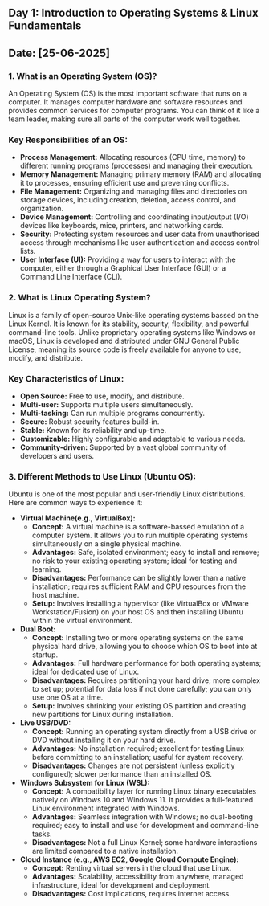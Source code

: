 ## Day 1: Introduction to Operating Systems & Linux Fundamentals

## Date: [25-06-2025]

### 1. What is an Operating System (OS)?
An Operating System (OS) is the most important software that runs on a computer. It manages computer hardware and software resources and provides common services for computer programs. You can think of it like a team leader, making sure all parts of the computer work well together.

### Key Responsibilities of an OS:
- **Process Management:** Allocating resources (CPU time, memory) to different running programs (processes) and managing their execution.
- **Memory Management:** Managing primary memory (RAM) and allocating it to processes, ensuring efficient use and preventing conflicts.
- **File Management:** Organizing and managing files and directories on storage devices, including creation, deletion, access control, and organization.
- **Device Management:** Controlling and coordinating input/output (I/O) devices like keyboards, mice, printers, and networking cards.
- **Security:** Protecting system resources and user data from unauthorised access through mechanisms like user authentication and access control lists.
- **User Interface (UI):** Providing a way for users to interact with the computer, either through a Graphical User Interface (GUI) or a Command Line Interface (CLI).
### 2. What is Linux Operating System?
Linux is a family of open-source Unix-like operating systems bassed on the Linux Kernel. It is known for its stability, security, flexibility, and powerful command-line tools. Unlike proprietary operating systems like Windows or macOS, Linux is developed and distributed under GNU General Public License, meaning its source code is freely available for anyone to use, modify, and distribute.
### Key Characteristics of Linux:
- **Open Source:** Free to use, modify, and distribute.
- **Multi-user:** Supports multiple users simultaneously.
- **Multi-tasking:** Can run multiple programs concurrently.
- **Secure:** Robust security features build-in.
- **Stable:** Known for its reliability and up-time.
- **Customizable:** Highly configurable and adaptable to various needs.
- **Community-driven:** Supported by a vast global community of developers and users.
### 3. Different Methods to Use Linux (Ubuntu OS):
Ubuntu is one of the most popular and user-friendly Linux distributions. Here are common ways to experience it:
- **Virtual Machine(e.g., VirtualBox):**
	- **Concept:** A virtual machine is a software-bassed emulation of a computer system. It allows you to run multiple operating systems simultaneously on a single physical machine.
	- **Advantages:** Safe, isolated environment; easy to install and remove; no risk to your existing operating system; ideal for testing and learning.
	- **Disadvantages:** Performance can be slightly lower than a native installation; requires sufficient RAM and CPU resources from the host machine.
	- **Setup:** Involves installing a hypervisor (like VirtualBox or VMware Workstation/Fusion) on your host OS and then installing Ubuntu within the virtual environment.
- **Dual Boot:** 
	- **Concept:** Installing two or more operating systems on the same physical hard drive, allowing you to choose which OS to boot into at startup.
	- **Advantages:** Full hardware performance for both operating systems; ideal for dedicated use of Linux.
	- **Disadvantages:** Requires partitioning your hard drive; more complex to set up; potential for data loss if not done carefully; you can only use one OS at a time.
	- **Setup:** Involves shrinking your existing OS partition and creating new partitions for Linux during installation.
- **Live USB/DVD:**
	- **Concept:** Running an operating system directly from a USB drive or DVD without installing it on your hard drive.
	- **Advantages:** No installation required; excellent for testing Linux before committing to an installation; useful for system recovery.
	- **Disadvantages:** Changes are not persistent (unless explicitly configured); slower performance than an installed OS.
- **Windows Subsystem for Linux (WSL):**
	- **Concept:** A compatibility layer for running Linux binary executables natively on Windows 10 and Windows 11. It provides a full-featured Linux environment integrated with Windows.
	- **Advantages:** Seamless integration with Windows; no dual-booting required; easy to install and use for development and command-line tasks.
	- **Disadvantages:** Not  a full Linux Kernel; some hardware interactions are limited compared to a native installation.
- **Cloud Instance (e.g., AWS EC2, Google Cloud Compute Engine):**
	- **Concept:** Renting virtual servers in the cloud that use Linux.
	- **Advantages:** Scalability, accessibility from anywhere, managed infrastructure, ideal for development and deployment.
	- **Disadvantages:** Cost implications, requires internet access.
